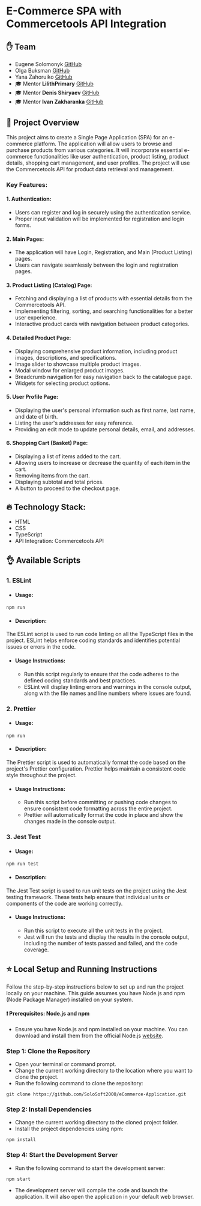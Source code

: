 # E-Commerce SPA with Commercetools API Integration
## :raised_hand: Team
- Eugene Solomonyk [GitHub](https://github.com/solosoft2000)
- Olga Buksman [GitHub](https://github.com/fault1err)
- Yana Zahoruiko [GitHub](https://github.com/Yasya23)
- :mortar_board: Mentor <b>LilithPrimary</b> [GitHub](https://github.com/lilithprimary)
- :mortar_board: Mentor <b>Denis Shiryaev</b> [GitHub](https://github.com/tambovchanin)
- :mortar_board: Mentor <b>Ivan Zakharanka</b> [GitHub](https://github.com/Vanya1000)

## :mega: Project Overview
This project aims to create a Single Page Application (SPA) for an e-commerce platform. The application will allow users to browse and purchase products from various categories. It will incorporate essential e-commerce functionalities like user authentication, product listing, product details, shopping cart management, and user profiles. The project will use the Commercetools API for product data retrieval and management.

### Key Features:

#### 1. Authentication:

- Users can register and log in securely using the authentication service.
- Proper input validation will be implemented for registration and login forms.

#### 2. Main Pages:

- The application will have Login, Registration, and Main (Product Listing) pages.
- Users can navigate seamlessly between the login and registration pages.
  
#### 3. Product Listing (Catalog) Page:

- Fetching and displaying a list of products with essential details from the Commercetools API.
- Implementing filtering, sorting, and searching functionalities for a better user experience.
- Interactive product cards with navigation between product categories.
  
#### 4. Detailed Product Page:

- Displaying comprehensive product information, including product images, descriptions, and specifications.
- Image slider to showcase multiple product images.
- Modal window for enlarged product images.
- Breadcrumb navigation for easy navigation back to the catalogue page.
- Widgets for selecting product options.
  
#### 5. User Profile Page:

- Displaying the user's personal information such as first name, last name, and date of birth.
- Listing the user's addresses for easy reference.
- Providing an edit mode to update personal details, email, and addresses.
  
#### 6. Shopping Cart (Basket) Page:

- Displaying a list of items added to the cart.
- Allowing users to increase or decrease the quantity of each item in the cart.
- Removing items from the cart.
- Displaying subtotal and total prices.
- A button to proceed to the checkout page.

## :fire: Technology Stack:

- HTML
- CSS
- TypeScript
- API Integration: Commercetools API

## :ok_hand: Available Scripts

### 1. ESLint

- #### Usage:
```
npm run
```
- #### Description:
The ESLint script is used to run code linting on all the TypeScript files in the project. ESLint helps enforce coding standards and identifies potential issues or errors in the code.

- #### Usage Instructions:
  - Run this script regularly to ensure that the code adheres to the defined coding standards and best practices.
  - ESLint will display linting errors and warnings in the console output, along with the file names and line numbers where issues are found.

### 2. Prettier 
- #### Usage:
```
npm run
```
- #### Description:
The Prettier script is used to automatically format the code based on the project's Prettier configuration. Prettier helps maintain a consistent code style throughout the project.

- #### Usage Instructions:
  - Run this script before committing or pushing code changes to ensure consistent code formatting across the entire project.
  - Prettier will automatically format the code in place and show the changes made in the console output.
    
### 3. Jest Test 
- #### Usage:
```
npm run test
```
- #### Description:
The Jest Test script is used to run unit tests on the project using the Jest testing framework. These tests help ensure that individual units or components of the code are working correctly.
- #### Usage Instructions:
  - Run this script to execute all the unit tests in the project.
  - Jest will run the tests and display the results in the console output, including the number of tests passed and failed, and the code coverage.

## :star: Local Setup and Running Instructions
Follow the step-by-step instructions below to set up and run the project locally on your machine. This guide assumes you have Node.js and npm (Node Package Manager) installed on your system.

#### :exclamation: Prerequisites: Node.js and npm
- Ensure you have Node.js and npm installed on your machine. You can download and install them from the official Node.js [website](https://nodejs.org).

### Step 1: Clone the Repository
- Open your terminal or command prompt.
- Change the current working directory to the location where you want to clone the project.
- Run the following command to clone the repository:
```
git clone https://github.com/SoloSoft2000/eCommerce-Application.git
```
### Step 2: Install Dependencies

- Change the current working directory to the cloned project folder.
- Install the project dependencies using npm:
```
npm install
```
### Step 4: Start the Development Server
- Run the following command to start the development server:
```
npm start
```
- The development server will compile the code and launch the application. It will also open the application in your default web browser.
